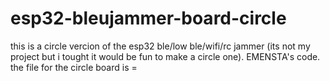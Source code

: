 # esp32-bleujammer-board-circle
this is a circle vercion of the esp32 ble/low ble/wifi/rc jammer (its not my project but i tought it would be fun to make a circle one).
EMENSTA's code.
the file for the circle board is = 
